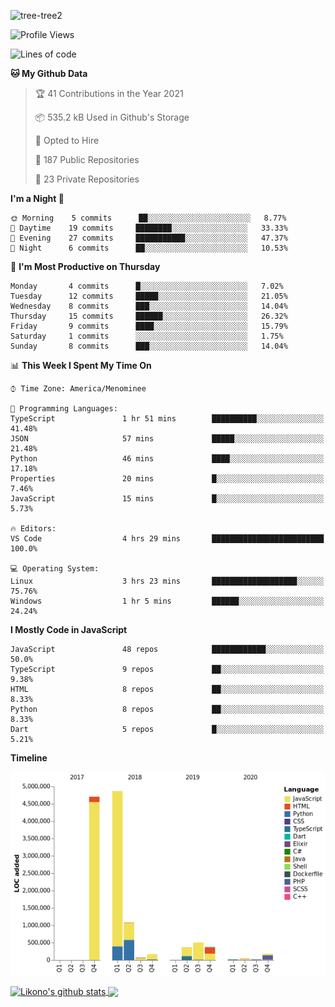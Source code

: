 ![tree-tree2](https://user-images.githubusercontent.com/15727947/99866266-688a6380-2b75-11eb-958b-273006b198d8.jpg)


<!--START_SECTION:waka-->
![Profile Views](http://img.shields.io/badge/Profile%20Views-0-blue)

![Lines of code](https://img.shields.io/badge/From%20Hello%20World%20I%27ve%20Written-12.4%20million%20lines%20of%20code-blue)

**🐱 My Github Data** 

> 🏆 41 Contributions in the Year 2021
 > 
> 📦 535.2 kB Used in Github's Storage 
 > 
> 💼 Opted to Hire
 > 
> 📜 187 Public Repositories 
 > 
> 🔑 23 Private Repositories  
 > 
**I'm a Night 🦉** 

```text
🌞 Morning    5 commits      ██░░░░░░░░░░░░░░░░░░░░░░░   8.77% 
🌆 Daytime    19 commits     ████████░░░░░░░░░░░░░░░░░   33.33% 
🌃 Evening    27 commits     ███████████░░░░░░░░░░░░░░   47.37% 
🌙 Night      6 commits      ██░░░░░░░░░░░░░░░░░░░░░░░   10.53%

```
📅 **I'm Most Productive on Thursday** 

```text
Monday       4 commits      █░░░░░░░░░░░░░░░░░░░░░░░░   7.02% 
Tuesday      12 commits     █████░░░░░░░░░░░░░░░░░░░░   21.05% 
Wednesday    8 commits      ███░░░░░░░░░░░░░░░░░░░░░░   14.04% 
Thursday     15 commits     ██████░░░░░░░░░░░░░░░░░░░   26.32% 
Friday       9 commits      ████░░░░░░░░░░░░░░░░░░░░░   15.79% 
Saturday     1 commits      ░░░░░░░░░░░░░░░░░░░░░░░░░   1.75% 
Sunday       8 commits      ███░░░░░░░░░░░░░░░░░░░░░░   14.04%

```


📊 **This Week I Spent My Time On** 

```text
⌚︎ Time Zone: America/Menominee

💬 Programming Languages: 
TypeScript               1 hr 51 mins        ██████████░░░░░░░░░░░░░░░   41.48% 
JSON                     57 mins             █████░░░░░░░░░░░░░░░░░░░░   21.48% 
Python                   46 mins             ████░░░░░░░░░░░░░░░░░░░░░   17.18% 
Properties               20 mins             █░░░░░░░░░░░░░░░░░░░░░░░░   7.46% 
JavaScript               15 mins             █░░░░░░░░░░░░░░░░░░░░░░░░   5.73%

🔥 Editors: 
VS Code                  4 hrs 29 mins       █████████████████████████   100.0%

💻 Operating System: 
Linux                    3 hrs 23 mins       ███████████████████░░░░░░   75.76% 
Windows                  1 hr 5 mins         ██████░░░░░░░░░░░░░░░░░░░   24.24%

```

**I Mostly Code in JavaScript** 

```text
JavaScript               48 repos            ████████████░░░░░░░░░░░░░   50.0% 
TypeScript               9 repos             ██░░░░░░░░░░░░░░░░░░░░░░░   9.38% 
HTML                     8 repos             ██░░░░░░░░░░░░░░░░░░░░░░░   8.33% 
Python                   8 repos             ██░░░░░░░░░░░░░░░░░░░░░░░   8.33% 
Dart                     5 repos             █░░░░░░░░░░░░░░░░░░░░░░░░   5.21%

```


**Timeline**

![Chart not found](https://raw.githubusercontent.com/ianlikono/ianlikono/main/charts/bar_graph.png) 


<!--END_SECTION:waka-->


<a href="https://github.com/ianlikono">
  <img align="center" src="https://github-readme-stats.anuraghazra1.vercel.app/api?username=ianlikono&show_icons=true&include_all_commits=true&theme=material-palenight" alt="Likono's github stats" />
</a>
<a href="https://github.com/ianlikono">
  <img align="center" src="https://github-readme-stats.anuraghazra1.vercel.app/api/top-langs/?username=ianlikono&layout=compact&theme=material-palenight" />
</a>

